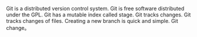 Git is a distributed version control system.
Git is free software distributed under the GPL.
Git has a mutable index called stage.
Git tracks changes.
Git tracks changes of files.
Creating a new branch is quick and simple.
Git change。